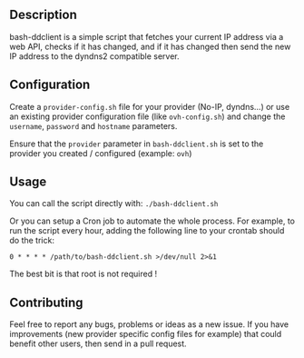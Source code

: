 ## Description

bash-ddclient is a simple script that fetches your current IP address via a web API, checks if it has changed, and if it has changed then send the new IP address to the dyndns2 compatible server.

## Configuration

Create a `provider-config.sh` file for your provider (No-IP, dyndns...) or use an existing provider configuration file (like `ovh-config.sh`) and change the `username`, `password` and `hostname` parameters.

Ensure that the `provider` parameter in `bash-ddclient.sh` is set to the provider you created / configured (example: `ovh`)

## Usage

You can call the script directly with: `./bash-ddclient.sh`

Or you can setup a Cron job to automate the whole process. For example, to run the script every hour, adding the following line to your crontab should do the trick:

`0 * * * * /path/to/bash-ddclient.sh >/dev/null 2>&1`

The best bit is that root is not required !

## Contributing

Feel free to report any bugs, problems or ideas as a new issue. If you have improvements (new provider specific config files for example) that could benefit other users, then send in a pull request.
